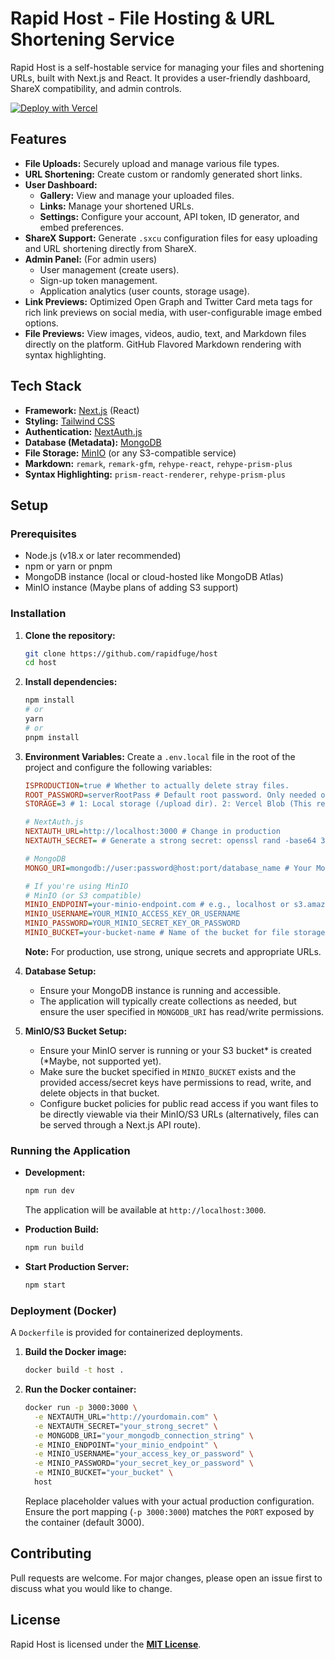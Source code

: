 # Rapid Host - File Hosting & URL Shortening Service

Rapid Host is a self-hostable service for managing your files and shortening URLs, built with Next.js and React. It provides a user-friendly dashboard, ShareX compatibility, and admin controls.

[![Deploy with Vercel](https://vercel.com/button)](https://vercel.com/new/clone?repository-url=https%3A%2F%2Fgithub.com%2Frapidfuge%2Fhost&env=MONGO_URI,STORAGE,ISPRODUCTION,NEXTAUTH_URL,NEXTAUTH_SECRET&envDescription=Go%20read%20the%20number%203%20of%20installation%20on%20the%20README%20for%20more%20information%20about%20the%20Environment%20variables.&envLink=https%3A%2F%2Fgithub.com%2FRapidFuge%2Fhost%2F%23installation)

## Features

*   **File Uploads:** Securely upload and manage various file types.
*   **URL Shortening:** Create custom or randomly generated short links.
*   **User Dashboard:**
    *   **Gallery:** View and manage your uploaded files.
    *   **Links:** Manage your shortened URLs.
    *   **Settings:** Configure your account, API token, ID generator, and embed preferences.
*   **ShareX Support:** Generate `.sxcu` configuration files for easy uploading and URL shortening directly from ShareX.
*   **Admin Panel:** (For admin users)
    *   User management (create users).
    *   Sign-up token management.
    *   Application analytics (user counts, storage usage).
*   **Link Previews:** Optimized Open Graph and Twitter Card meta tags for rich link previews on social media, with user-configurable image embed options.
*   **File Previews:** View images, videos, audio, text, and Markdown files directly on the platform. GitHub Flavored Markdown rendering with syntax highlighting.

## Tech Stack

*   **Framework:** [Next.js](https://nextjs.org/) (React)
*   **Styling:** [Tailwind CSS](https://tailwindcss.com/)
*   **Authentication:** [NextAuth.js](https://next-auth.js.org/)
*   **Database (Metadata):** [MongoDB](https://www.mongodb.com/)
*   **File Storage:** [MinIO](https://min.io/) (or any S3-compatible service)
*   **Markdown:** `remark`, `remark-gfm`, `rehype-react`, `rehype-prism-plus`
*   **Syntax Highlighting:** `prism-react-renderer`, `rehype-prism-plus`

## Setup

### Prerequisites

*   Node.js (v18.x or later recommended)
*   npm or yarn or pnpm
*   MongoDB instance (local or cloud-hosted like MongoDB Atlas)
*   MinIO instance (Maybe plans of adding S3 support)

### Installation

1.  **Clone the repository:**
    ```bash
    git clone https://github.com/rapidfuge/host
    cd host
    ```

2.  **Install dependencies:**
    ```bash
    npm install
    # or
    yarn
    # or
    pnpm install
    ```

3.  **Environment Variables:**
    Create a `.env.local` file in the root of the project and configure the following variables:

    ```ini
    ISPRODUCTION=true # Whether to actually delete stray files.
    ROOT_PASSWORD=serverRootPass # Default root password. Only needed on first init of MongoDB
    STORAGE=3 # 1: Local storage (/upload dir). 2: Vercel Blob (This requires the BLOB_READ_WRITE_TOKEN env variable set by vercel.). 3, or anything else: MinIO (Default) Minio File DB

    # NextAuth.js
    NEXTAUTH_URL=http://localhost:3000 # Change in production
    NEXTAUTH_SECRET= # Generate a strong secret: openssl rand -base64 32

    # MongoDB
    MONGO_URI=mongodb://user:password@host:port/database_name # Your MongoDB connection string

    # If you're using MinIO
    # MinIO (or S3 compatible)
    MINIO_ENDPOINT=your-minio-endpoint.com # e.g., localhost or s3.amazonaws.com or localhost:9010
    MINIO_USERNAME=YOUR_MINIO_ACCESS_KEY_OR_USERNAME
    MINIO_PASSWORD=YOUR_MINIO_SECRET_KEY_OR_PASSWORD
    MINIO_BUCKET=your-bucket-name # Name of the bucket for file storage
    ```
    **Note:** For production, use strong, unique secrets and appropriate URLs.

4.  **Database Setup:**
    *   Ensure your MongoDB instance is running and accessible.
    *   The application will typically create collections as needed, but ensure the user specified in `MONGODB_URI` has read/write permissions.

5.  **MinIO/S3 Bucket Setup:**
    *   Ensure your MinIO server is running or your S3 bucket\* is created (\*Maybe, not supported yet).
    *   Make sure the bucket specified in `MINIO_BUCKET` exists and the provided access/secret keys have permissions to read, write, and delete objects in that bucket.
    *   Configure bucket policies for public read access if you want files to be directly viewable via their MinIO/S3 URLs (alternatively, files can be served through a Next.js API route).

### Running the Application

*   **Development:**
    ```bash
    npm run dev
    ```
    The application will be available at `http://localhost:3000`.

*   **Production Build:**
    ```bash
    npm run build
    ```

*   **Start Production Server:**
    ```bash
    npm start
    ```

### Deployment (Docker)

A `Dockerfile` is provided for containerized deployments.

1.  **Build the Docker image:**
    ```bash
    docker build -t host .
    ```
2.  **Run the Docker container:**
    ```bash
    docker run -p 3000:3000 \
      -e NEXTAUTH_URL="http://yourdomain.com" \
      -e NEXTAUTH_SECRET="your_strong_secret" \
      -e MONGODB_URI="your_mongodb_connection_string" \
      -e MINIO_ENDPOINT="your_minio_endpoint" \
      -e MINIO_USERNAME="your_access_key_or_password" \
      -e MINIO_PASSWORD="your_secret_key_or_password" \
      -e MINIO_BUCKET="your_bucket" \
      host
    ```
    Replace placeholder values with your actual production configuration. Ensure the port mapping (`-p 3000:3000`) matches the `PORT` exposed by the container (default 3000).

## Contributing

Pull requests are welcome. For major changes, please open an issue first to discuss what you would like to change.

## License

Rapid Host is licensed under the [**MIT License**](https://opensource.org/license/MIT).